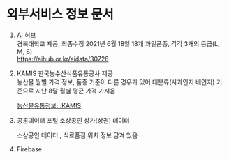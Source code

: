 # 외부서비스 정보 문서

1. AI 허브   
   경북대학교 제공, 최종수정 2021년 6월 18일  18개 과일품종, 각각 3개의 등급(L, M, S)     
    https://aihub.or.kr/aidata/30726

2. KAMIS     한국농수산식품유통공사 제공  
   농산물 월별 가격 정보,    품종 기준이 다른 경우가 있어 대분류(사과인지 배인지) 기준으로 지난 8달 월별 평균 가격 가져옴  

   [농산물유통정보:::KAMIS](https://www.kamis.or.kr/customer/reference/openapi_list.do?action=detail&boardno=3)

3. 공공데이터 포털 소상공인 상가(상권) 데이터

   소상공인 데이터 , 식료품점 위치 정보 담겨 있음

4. Firebase

